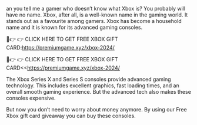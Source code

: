 an you tell me a gamer who doesn’t know what Xbox is? You probably will have no name. Xbox, after all, is a well-known name in the gaming world. It stands out as a favourite among gamers. Xbox has become a household name and it is known for its advanced gaming consoles.

🔴👉 👉 CLICK HERE TO GET FREE XBOX GIFT CARD:https://premiumgame.xyz/xbox-2024/

🔴👉 👉 CLICK HERE TO GET FREE XBOX GIFT CARD<<https://premiumgame.xyz/xbox-2024/

The  Xbox Series X and Series S consoles provide advanced gaming technology. This includes excellent graphics, fast loading times, and an overall smooth gaming experience. But the advanced tech also makes these consoles expensive.

But now you don’t need to worry about money anymore. By using our Free Xbox gift card giveaway you can buy these consoles.
